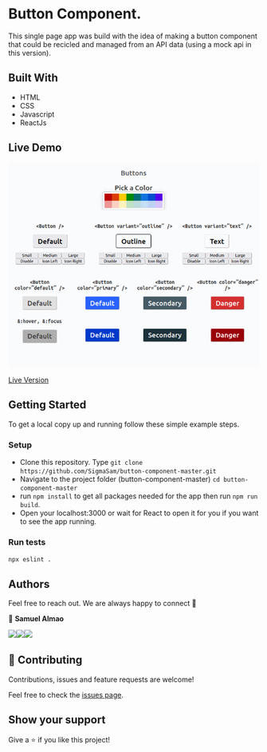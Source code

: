 # Button Component.
This single page app was build with the idea of making a button component that could be recicled and managed from an API data (using a mock api in this version). 

## Built With

- HTML
- CSS
- Javascript
- ReactJs

## Live Demo

![Tracker](./src/assets/Image.png)

[Live Version](https://buttoncomponentreact.netlify.app/)

## Getting Started

To get a local copy up and running follow these simple example steps.

### Setup

- Clone this repository. Type `git clone https://github.com/SigmaSam/button-component-master.git`
- Navigate to the project folder (button-component-master) `cd button-component-master`
- run `npm install` to get all packages needed for the app then run `npm run build`.
- Open your localhost:3000 or wait for React to open it for you if you want to see the app running.

### Run tests

```
npx eslint .
```
## Authors

Feel free to reach out. We are always happy to connect :slightly_smiling_face:

👤 **Samuel Almao**

[<code><img height="26" src="https://cdn.iconscout.com/icon/free/png-256/github-153-675523.png"></code>](https://github.com/SigmaSam)[<code><img height="26" src="https://upload.wikimedia.org/wikipedia/sco/thumb/9/9f/Twitter_bird_logo_2012.svg/1200px-Twitter_bird_logo_2012.svg.png"></code>](https://twitter.com/DungeonSam)[<code><img height="26" src="https://upload.wikimedia.org/wikipedia/commons/thumb/c/c9/Linkedin.svg/1200px-Linkedin.svg.png"></code>](https://www.linkedin.com/in/samuel-almao/)

## 🤝 Contributing

Contributions, issues and feature requests are welcome!

Feel free to check the <a href="https://github.com/SigmaSam/button-component-master/issues"> issues page</a>.

## Show your support

Give a ⭐️ if you like this project!
